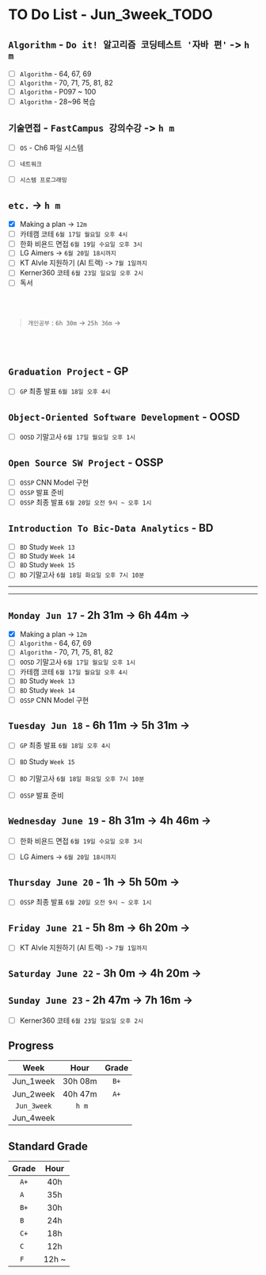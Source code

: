 # TO Do List - Jun_3week_TODO

## `Algorithm` - `Do it! 알고리즘 코딩테스트 '자바 편'` -> `h m`
- [ ] `Algorithm` - 64, 67, 69
- [ ] `Algorithm` - 70, 71, 75, 81, 82
- [ ] `Algorithm` - P097 ~ 100
- [ ] `Algorithm` - 28~96 복습

<!-- ## `Spring` -> `h m`
- [ ] `자바 웹 개발 워크북` - 4.4 스프링 Web MVC 구현하기 -->

## `기술면접` - `FastCampus 강의수강` ->  `h m`
- [ ] `OS` - Ch6 파일 시스템

- [ ] `네트워크`
- [ ] `시스템 프로그래밍`

## `etc.` -> `h m`
- [x] Making a plan -> `12m`
- [ ] 카테캠 코테 `6월 17일 월요일 오후 4시`
- [ ] 한화 비욘드 면접 `6월 19일 수요일 오후 3시`
- [ ] LG Aimers -> `6월 20일 18시까지`
- [ ] KT AIvle 지원하기 (AI 트랙) -> `7월 1일까지`
- [ ] Kerner360 코테 `6월 23일 일요일 오후 2시`
- [ ] 독서

<br><br>

> `개인공부` : `6h 30m` -> `25h 36m` ->

<br><br>

<!-- ## `Java`
## `DeepLearning`
## `OPIc`
## `Stock`
## `React` -->


## `Graduation Project` - GP
- [ ] `GP` 최종 발표 `6월 18일 오후 4시`

## `Object-Oriented Software Development` - OOSD
- [ ] `OOSD` 기말고사 `6월 17일 월요일 오후 1시`

## `Open Source SW Project` - OSSP
- [ ] `OSSP` CNN Model 구현
- [ ] `OSSP` 발표 준비 
- [ ] `OSSP` 최종 발표 `6월 20일 오전 9시 ~ 오후 1시`

## `Introduction To Bic-Data Analytics` - BD
- [ ] `BD` Study  `Week 13`
- [ ] `BD` Study  `Week 14`
- [ ] `BD` Study  `Week 15`
- [ ] `BD` 기말고사 `6월 18일 화요일 오후 7시 10분`

---
---


## `Monday Jun 17` - 2h 31m -> 6h 44m -> 
- [x] Making a plan -> `12m`
- [ ] `Algorithm` - 64, 67, 69
- [ ] `Algorithm` - 70, 71, 75, 81, 82
- [ ] `OOSD` 기말고사 `6월 17일 월요일 오후 1시`
- [ ] 카테캠 코테 `6월 17일 월요일 오후 4시`
- [ ] `BD` Study  `Week 13`
- [ ] `BD` Study  `Week 14`
- [ ] `OSSP` CNN Model 구현

## `Tuesday Jun 18` - 6h 11m -> 5h 31m ->
- [ ] `GP` 최종 발표 `6월 18일 오후 4시`
- [ ] `BD` Study  `Week 15`
- [ ] `BD` 기말고사 `6월 18일 화요일 오후 7시 10분`
- [ ] `OSSP` 발표 준비 


## `Wednesday June 19` - 8h 31m -> 4h 46m ->
- [ ] 한화 비욘드 면접 `6월 19일 수요일 오후 3시`
- [ ] LG Aimers -> `6월 20일 18시까지`


## `Thursday June 20` - 1h -> 5h 50m ->
- [ ] `OSSP` 최종 발표 `6월 20일 오전 9시 ~ 오후 1시`


## `Friday June 21` - 5h 8m -> 6h 20m ->
- [ ] KT AIvle 지원하기 (AI 트랙) -> `7월 1일까지`


## `Saturday June 22` - 3h 0m -> 4h 20m ->



## `Sunday June 23` - 2h 47m -> 7h 16m ->
- [ ] Kerner360 코테 `6월 23일 일요일 오후 2시`



## Progress
| Week | Hour | Grade |
|:---:|:---:|:---:|
|Jun_1week|30h 08m|`B+`|
|Jun_2week|40h 47m|`A+`|
|`Jun_3week`|` h m`||
|Jun_4week|||


## Standard Grade
| Grade | Hour |
|:---:|:---:|
|`A+`|40h|
|`A `|35h|
|`B+`|30h|
|`B `|24h|
|`C+`|18h|
|`C `|12h|
|`F `|12h ~|
